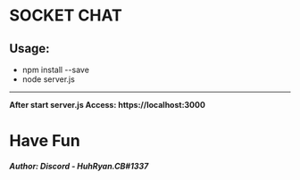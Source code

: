 #	SOCKET CHAT
## Usage:
- npm install --save
- node server.js
---
**After start server.js Access: https://localhost:3000**

# Have Fun

###### **Author: Discord - HuhRyan.CB#1337**
